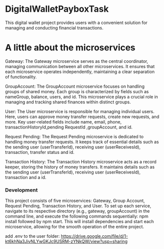 # DigitalWalletPayboxTask
This digital wallet project provides users with a convenient solution for managing and conducting financial transactions.

# A little about the microservices
Gateway:
The Gateway microservice serves as the central coordinator, managing communication between all other microservices. 
It ensures that each microservice operates independently, maintaining a clear separation of functionality.

GroupAccount:
The GroupAccount microservice focuses on handling groups of shared money.
Each group is characterized by fields such as nameGroup, balance, users, and id.
This microservice plays a crucial role in managing and tracking shared finances within distinct groups.

User:
The User microservice is responsible for managing individual users.
Here, users can approve money transfer requests, create new requests, and more. Key user-related fields include name, email, phone, transactionHistoryId,pending RequestId ,groupAccount, and id.


Request Pending:
The Request Pending microservice is dedicated to handling money transfer requests.
It keeps track of essential details such as the sending user (userTransferId), receiving user (userReceivesId), transaction, transfer status and id. 


Transaction History:
The Transaction History microservice acts as a record keeper, storing the history of money transfers.
It maintains details such as the sending user (userTransferId), receiving user (userReceivesId), transaction and a id.


### Development


This project consists of five microservices:
Gateway, Group Account, Request Pending, Transaction History, and User. 
To set up each service, navigate to its respective directory (e.g., gateway, groupAccount) in the command line,
and execute the following commands sequentially: npm install followed by npm start.
This will install dependencies and start each microservice, allowing for the smooth operation of the entire project.

add .env to the user folder: https://drive.google.com/file/d/1-kt6khNa3JivNLYwGKJc9USRM-zYNkQW/view?usp=sharing

